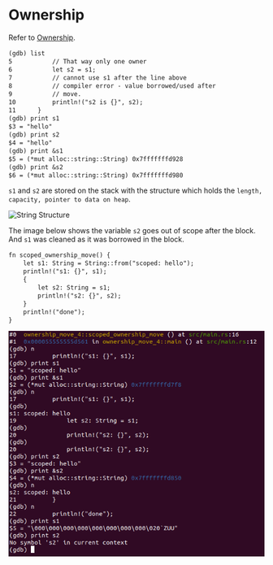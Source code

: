 # Ownership

Refer to [Ownership](https://doc.rust-lang.org/book/ch04-01-what-is-ownership.html).

```
(gdb) list
5           // That way only one owner
6           let s2 = s1;
7           // cannot use s1 after the line above
8           // compiler error - value borrowed/used after
9           // move.
10          println!("s2 is {}", s2);
11      }
(gdb) print s1                                                                                       
$3 = "hello"
(gdb) print s2
$4 = "hello"
(gdb) print &s1
$5 = (*mut alloc::string::String) 0x7fffffffd928
(gdb) print &s2
$6 = (*mut alloc::string::String) 0x7fffffffd980
```

`s1` and `s2` are stored on the stack with the structure which holds the `length, capacity, pointer to data on heap`.

![String Structure](https://doc.rust-lang.org/book/img/trpl04-01.svg)

The image below shows the variable `s2` goes out of scope after the block. And `s1` was cleaned as it was borrowed in the block.

```
fn scoped_ownership_move() {
    let s1: String = String::from("scoped: hello");
    println!("s1: {}", s1);
    {
        let s2: String = s1;
        println!("s2: {}", s2);
    }
    println!("done");
}
```

![GDB](https://github.com/opcoder0/the-rust-book/blob/main/img/owership-gdb.png?raw=true)
